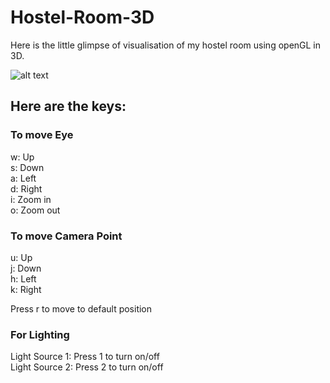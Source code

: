# Hostel-Room-3D
Here is the little glimpse of visualisation of my hostel room using openGL in 3D.

![alt text]([http://url/to/img.png](https://github.com/ScarcePulkit/Hostel-Room-3D/blob/main/html/output.png))

## Here are the keys:
### To move Eye
w: Up <br />
s: Down <br />
a: Left<br />
d: Right<br />
i: Zoom in<br />
o: Zoom out<br />

### To move Camera Point
u: Up <br />
j: Down<br />
h: Left<br />
k: Right<br />

Press r to move to default position

### For Lighting
Light Source 1: Press 1 to turn on/off<br />
Light Source 2: Press 2 to turn on/off
